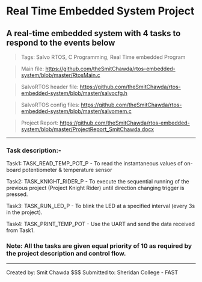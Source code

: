 # Real Time Embedded System Project

## A real-time embedded system with 4 tasks to respond to the events below

> Tags: Salvo RTOS, C Programming, Real Time embedded Program

> Main file: https://github.com/theSmitChawda/rtos-embedded-system/blob/master/RtosMain.c

> SalvoRTOS header file: https://github.com/theSmitChawda/rtos-embedded-system/blob/master/salvocfg.h

> SalvoRTOS config files: https://github.com/theSmitChawda/rtos-embedded-system/blob/master/salvomem.c

> Project Report: https://github.com/theSmitChawda/rtos-embedded-system/blob/master/ProjectReport_SmitChawda.docx

---------------------------------------------------------------------------------------------------------------------

### Task description:-

Task1: TASK_READ_TEMP_POT_P - To read the instantaneous values of on-board potentiometer & temperature sensor

Task2: TASK_KNIGHT_RIDER_P - To execute the sequential running of the previous project (Project Knight Rider) until direction changing trigger is pressed.

Task3: TASK_RUN_LED_P - To blink the LED at a specified interval (every 3s in the project).

Task4: TASK_PRINT_TEMP_POT - Use the UART and send the data received from Task1.

### Note: All the tasks are given equal priority of 10 as required by the project description and control flow. 


----------------------------------------------------------------------------------------------------------------------
Created by: Smit Chawda     $$$     Submitted to: Sheridan College - FAST


